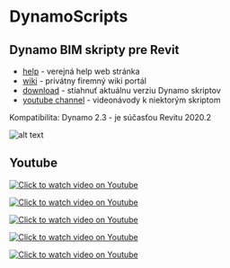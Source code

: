 # DynamoScripts
## Dynamo BIM skripty pre Revit
* [help](http://dynamohelp.atwebpages.com) - verejná help web stránka
* [wiki](https://gfi.miraheze.org/wiki/Zoznam_Dynamo_skriptov) - privátny firemný wiki portál
* [download](https://bitbucket.org/davidvadkerti/dynamoscripts/downloads/?tab=tags) - stiahnuť aktuálnu verziu Dynamo skriptov
* [youtube channel](https://www.youtube.com/playlist?list=PL7jLBbBNDaKlnBmdsM1JXzFDyDtHQexBp) - videonávody k niektorým skriptom


Kompatibilita: Dynamo 2.3 - je súčasťou Revitu 2020.2

![alt text](https://static.miraheze.org/gfiwiki/a/a8/DynamoToposurface1.PNG "ukážka skriptu TopographyMeter-LoadLegend.dyn")

## Youtube
[![Click to watch video on Youtube](https://img.youtube.com/vi/G1FyT3xQ7SU/0.jpg)](https://youtu.be/G1FyT3xQ7SU)

[![Click to watch video on Youtube](https://img.youtube.com/vi/jWGyl-8PpIY/0.jpg)](https://youtu.be/jWGyl-8PpIY)

[![Click to watch video on Youtube](https://img.youtube.com/vi/g0C7OiLBA04/0.jpg)](https://youtu.be/g0C7OiLBA04)

[![Click to watch video on Youtube](https://img.youtube.com/vi/2LBi9p3gPiY/0.jpg)](https://youtu.be/2LBi9p3gPiY)

[![Click to watch video on Youtube](https://img.youtube.com/vi/iTW9NoQGErE/0.jpg)](https://youtu.be/iTW9NoQGErE)